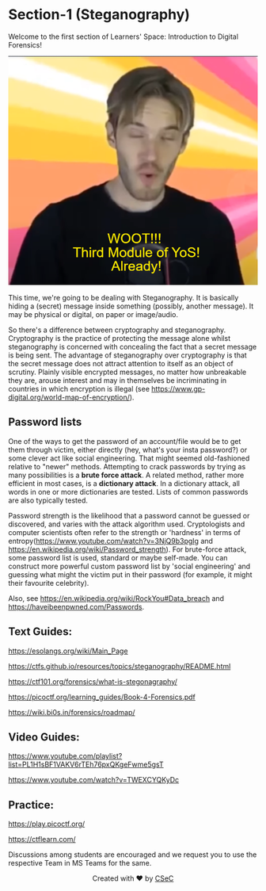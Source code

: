 # Section-1 (Steganography)
Welcome to the first section of Learners' Space: Introduction to Digital Forensics!

![](https://github.com/me-resilient64/nancy/blob/main/what.png)

This time, we're going to be dealing with Steganography. It is basically hiding a (secret) message inside 
something (possibly, another message). It may be physical or digital, on paper or image/audio. 

So there's a difference between cryptography and steganography. Cryptography is the practice of protecting the message alone whilst steganography is concerned with concealing the fact that a secret message is being sent.
The advantage of steganography over cryptography is that the secret message does not attract attention to itself as an object of scrutiny. Plainly visible encrypted messages, no matter how unbreakable they are, arouse interest and may in themselves be incriminating in countries in which encryption is illegal (see https://www.gp-digital.org/world-map-of-encryption/).


## Password lists
One of the ways to get the password of an account/file would be to get them through victim, either directly (hey, what's your insta password?) or some clever act like social engineering. That might seemed old-fashioned relative
to "newer" methods. Attempting to crack passwords by trying as many possibilities is a **brute force attack**. A related method, rather more efficient in most cases, is a **dictionary attack**. In a dictionary attack, all words in one or more dictionaries are tested. Lists of common passwords are also typically tested.

Password strength is the likelihood that a password cannot be guessed or discovered, and varies with the attack algorithm used. Cryptologists and computer scientists often refer to the strength or 'hardness' in terms of entropy(https://www.youtube.com/watch?v=3NjQ9b3pgIg and https://en.wikipedia.org/wiki/Password_strength).
For brute-force attack, some password list is used, standard or maybe self-made. You can construct more powerful custom password list by 'social engineering' and guessing what might the victim put in their password (for example, it might their favourite celebrity).

Also, see https://en.wikipedia.org/wiki/RockYou#Data_breach and https://haveibeenpwned.com/Passwords.

## Text Guides:
https://esolangs.org/wiki/Main_Page

https://ctfs.github.io/resources/topics/steganography/README.html

https://ctf101.org/forensics/what-is-stegonagraphy/

https://picoctf.org/learning_guides/Book-4-Forensics.pdf

https://wiki.bi0s.in/forensics/roadmap/

## Video Guides:
https://www.youtube.com/playlist?list=PL1H1sBF1VAKV6rTEh76pxQKgeFwme5gsT

https://www.youtube.com/watch?v=TWEXCYQKyDc

## Practice:
https://play.picoctf.org/

https://ctflearn.com/

Discussions among students are encouraged and we request you to use the respective Team in MS Teams for the same.

<p align="center">
    Created with ❤️ by <a href="https://github.com/CSecIITB">CSeC</a>
</p>
